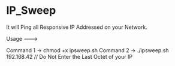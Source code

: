 # IP_Sweep
It will Ping all Responsive IP Addressed on your Network.

Usage ---> 

Command 1 -> chmod +x ipsweep.sh
Command 2 -> ./ipsweep.sh 192.168.42
// Do Not Enter the Last Octet of your IP
